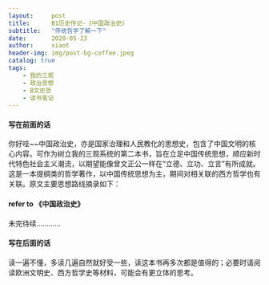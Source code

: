 ```yaml
---
layout:     post
title:      B1历史传记-《中国政治史》
subtitle:   "传统哲学了解一下"
date:       2020-05-23
author:     xiaot
header-img: img/post-bg-coffee.jpeg
catalog: true
tags:
    - 我的三观
    - 政治思想
    - B文史哲
    - 读书笔记	
---
```

#### 写在前面的话

你好哇~~中国政治史，亦是国家治理和人民教化的思想史，包含了中国文明的核心内容。可作为树立我的三观系统的第二本书，旨在立足中国传统思想，顺应新时代特色社会主义潮流，以期望能像曾文正公一样在“立德、立功、立言”有所成就。这是一本提纲类的哲学著作，以中国传统思想为主，期间对相关联的西方哲学也有关联。原文主要思想路线摘录如下：


#### refer to 《中国政治史》





未完待续…………


#### 写在后面的话

读一遍不懂，多读几遍自然就好受一些，读这本书再多次都是值得的；必要时请阅读欧洲文明史、西方哲学史等材料，可能会有更立体的思考。